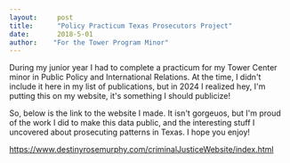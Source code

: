 ```yaml
---
layout:     post
title:      "Policy Practicum Texas Prosecutors Project"
date:       2018-5-01
author:    "For the Tower Program Minor"
---
```


During my junior year I had to complete a practicum for my Tower Center minor in Public Policy and International Relations. At the time, I didn't include it here in my list of publications, but in 2024 I realized hey, I'm putting this on my website, it's something I should publicize!

So, below is the link to the website I made. It isn't gorgeuos, but I'm proud of the work I did to make this data public, and the interesting stuff I uncovered about prosecuting patterns in Texas. I hope you enjoy!

https://www.destinyrosemurphy.com/criminalJusticeWebsite/index.html